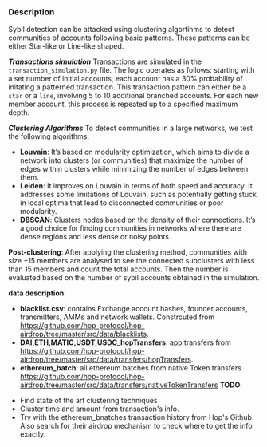 ### Description

Sybil detection can be attacked using clustering algortihms to detect communities of accounts following basic patterns. These patterns can be either Star-like or Line-like shaped.

**_Transactions simulation_**
Transactions are simulated in the `transaction_simulation.py` file. The logic operates as follows: starting with a set number of initial accounts, each account has a 30% probability of initating a patterned transaction. This transaction pattern can either be a `star` or a `line`, involving 5 to 10 additional branched accounts. For each new member account, this process is repeated up to a specified maximum depth.

**_Clustering Algorithms_**
To detect communities in a large networks, we test the following algorithms:

- **Louvain**: It’s based on modularity optimization, which aims to divide a network into clusters (or communities) that maximize the number of edges within clusters while minimizing the number of edges between them.
- **Leiden**: It improves on Louvain in terms of both speed and accuracy. It addresses some limitations of Louvain, such as potentially getting stuck in local optima that lead to disconnected communities or poor modularity.
- **DBSCAN**: Clusters nodes based on the density of their connections. It’s a good choice for finding communities in networks where there are dense regions and less dense or noisy points

**Post-clustering**: After applying the clustering method, communities with size +15 members are analysed to see the connected subclusters with less than 15 members and count the total accounts. Then the number is evaluated based on the number of sybil accounts obtained in the simulation.

**data description**:

- **blacklist.csv**: contains Exchange account hashes, founder accounts, transmitters, AMMs and network wallets. Constrcuted from https://github.com/hop-protocol/hop-airdrop/tree/master/src/data/blacklists.
- **DAI,ETH,MATIC,USDT,USDC_hopTransfers**: app transfers from https://github.com/hop-protocol/hop-airdrop/tree/master/src/data/transfers/hopTransfers.
- **ethereum_batch**: all ethereum batches from native Token transfers https://github.com/hop-protocol/hop-airdrop/tree/master/src/data/transfers/nativeTokenTransfers
  **TODO**:

* Find state of the art clustering techniques
* Cluster time and amount from transaction's info.
* Try with the ethereum_bnatches transaction history from Hop's Github. Also search for their airdrop mechanism to check where to get the info exactly.
